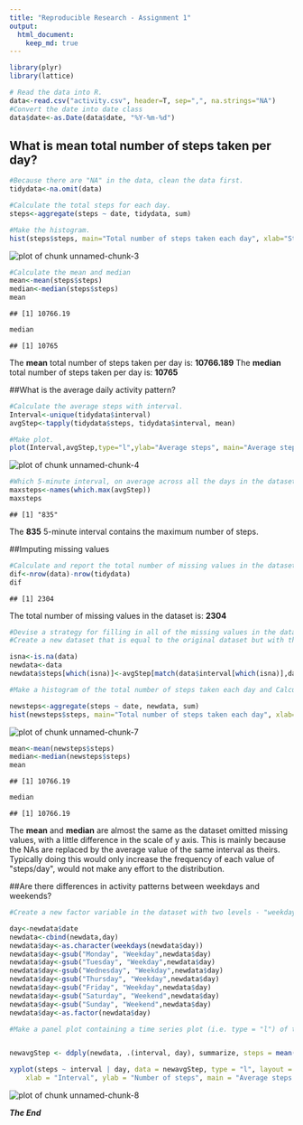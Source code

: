 ```yaml
---
title: "Reproducible Research - Assignment 1"
output:
  html_document:
    keep_md: true
---
```





```r
library(plyr)
library(lattice)
```

```r
# Read the data into R.
data<-read.csv("activity.csv", header=T, sep=",", na.strings="NA")
#Convert the date into date class
data$date<-as.Date(data$date, "%Y-%m-%d")
```

## What is mean total number of steps taken per day?


```r
#Because there are "NA" in the data, clean the data first.
tidydata<-na.omit(data)

#Calculate the total steps for each day.
steps<-aggregate(steps ~ date, tidydata, sum)

#Make the histogram.
hist(steps$steps, main="Total number of steps taken each day", xlab="Steps/Day", col="red")
```

![plot of chunk unnamed-chunk-3](figure/unnamed-chunk-3-1.png) 

```r
#Calculate the mean and median
mean<-mean(steps$steps)
median<-median(steps$steps)
mean
```

```
## [1] 10766.19
```

```r
median
```

```
## [1] 10765
```
The **mean** total number of steps taken per day is: **10766.189**
The **median** total number of steps taken per day is: **10765**

##What is the average daily activity pattern?


```r
#Calculate the average steps with interval.
Interval<-unique(tidydata$interval)
avgStep<-tapply(tidydata$steps, tidydata$interval, mean)

#Make plot.
plot(Interval,avgStep,type="l",ylab="Average steps", main="Average steps per interval")
```

![plot of chunk unnamed-chunk-4](figure/unnamed-chunk-4-1.png) 

```r
#Which 5-minute interval, on average across all the days in the dataset, contains the maximum number of steps?
maxsteps<-names(which.max(avgStep))
maxsteps
```

```
## [1] "835"
```
The **835** 5-minute interval contains the maximum number of steps.

##Imputing missing values

```r
#Calculate and report the total number of missing values in the dataset (i.e. the total number of rows with NAs)
dif<-nrow(data)-nrow(tidydata)
dif
```

```
## [1] 2304
```
The total number of missing values in the dataset is: **2304**


```r
#Devise a strategy for filling in all of the missing values in the dataset. The strategy does not need to be sophisticated. For example, you could use the mean/median for that day, or the mean for that 5-minute interval, etc.
#Create a new dataset that is equal to the original dataset but with the missing data filled in.

isna<-is.na(data)
newdata<-data
newdata$steps[which(isna)]<-avgStep[match(data$interval[which(isna)],data$interval)]
```

```r
#Make a histogram of the total number of steps taken each day and Calculate and report the mean and median total number of steps taken per day. Do these values differ from the estimates from the first part of the assignment? What is the impact of imputing missing data on the estimates of the total daily number of steps?

newsteps<-aggregate(steps ~ date, newdata, sum)
hist(newsteps$steps, main="Total number of steps taken each day", xlab="Steps/Day", col="red",breaks=10)
```

![plot of chunk unnamed-chunk-7](figure/unnamed-chunk-7-1.png) 

```r
mean<-mean(newsteps$steps)
median<-median(newsteps$steps)
mean
```

```
## [1] 10766.19
```

```r
median
```

```
## [1] 10766.19
```
The **mean** and **median** are almost the same as the dataset omitted missing values, with a little difference in the scale of y axis. This is mainly because the NAs are replaced by the average value of the same interval as theirs. Typically doing this would only increase the frequency of each value of "steps/day", would not make any effort to the distribution.

##Are there differences in activity patterns between weekdays and weekends?


```r
#Create a new factor variable in the dataset with two levels - "weekday" and "weekend" indicating whether a given date is a weekday or weekend

day<-newdata$date
newdata<-cbind(newdata,day)
newdata$day<-as.character(weekdays(newdata$day))
newdata$day<-gsub("Monday", "Weekday",newdata$day)
newdata$day<-gsub("Tuesday", "Weekday",newdata$day)
newdata$day<-gsub("Wednesday", "Weekday",newdata$day)
newdata$day<-gsub("Thursday", "Weekday",newdata$day)
newdata$day<-gsub("Friday", "Weekday",newdata$day)
newdata$day<-gsub("Saturday", "Weekend",newdata$day)
newdata$day<-gsub("Sunday", "Weekend",newdata$day)
newdata$day<-as.factor(newdata$day)

#Make a panel plot containing a time series plot (i.e. type = "l") of the 5-minute interval (x-axis) and the average number of steps taken, averaged across all weekday days or weekend days (y-axis). See the README file in the GitHub repository to see an example of what this plot should look like using simulated data


newavgStep <- ddply(newdata, .(interval, day), summarize, steps = mean(steps))

xyplot(steps ~ interval | day, data = newavgStep, type = "l", layout = c(1, 2), 
    xlab = "Interval", ylab = "Number of steps", main = "Average steps by day")
```

![plot of chunk unnamed-chunk-8](figure/unnamed-chunk-8-1.png) 

***The End***


